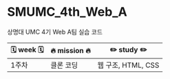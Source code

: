 # SMUMC_4th_Web_A
상명대 UMC 4기 Web A팀 실습 코드    

|🗓 **week** 🗓 |🔥 **mission** 🔥|✏️ **study** ✏️|
|------|------|---------|
|1주차|클론 코딩|웹 구조, HTML, CSS|